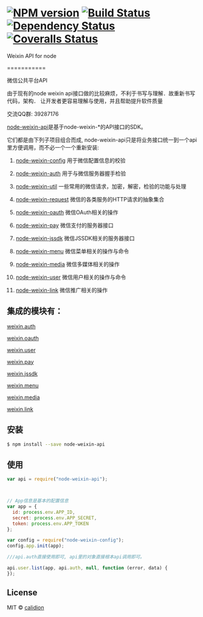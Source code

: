 #  [![NPM version][npm-image]][npm-url] [![Build Status][travis-image]][travis-url] [![Dependency Status][daviddm-image]][daviddm-url] [![Coveralls Status][coveralls-image]][coveralls-url]

Weixin API for node

===========

微信公共平台API

由于现有的node weixin api接口做的比较麻烦，不利于书写与理解．故重新书写代码，架构．
让开发者更容易理解与使用，并且帮助提升软件质量

交流QQ群: 39287176

[node-weixin-api](https://github.com/node-weixin/node-weixin-api)是基于node-weixin-*的API接口的SDK。

 它们都是由下列子项目组合而成, node-weixin-api只是将业务接口统一到一个api里方便调用，而不必一个一个重新安装:

 1. [node-weixin-config](https://github.com/node-weixin/node-weixin-config)
    用于微信配置信息的校验

 2. [node-weixin-auth](https://github.com/node-weixin/node-weixin-auth)
    用于与微信服务器握手检验

 3. [node-weixin-util](https://github.com/node-weixin/node-weixin-util)
    一些常用的微信请求，加密，解密，检验的功能与处理

 4. [node-weixin-request](https://github.com/node-weixin/node-weixin-request)
    微信的各类服务的HTTP请求的抽象集合

 5. [node-weixin-oauth](https://github.com/node-weixin/node-weixin-oauth)
    微信OAuth相关的操作

 6. [node-weixin-pay](https://github.com/node-weixin/node-weixin-pay)
    微信支付的服务器接口

 7. [node-weixin-jssdk](https://github.com/node-weixin/node-weixin-jssdk)
    微信JSSDK相关的服务器接口

 8. [node-weixin-menu](https://github.com/node-weixin/node-weixin-menu)
    微信菜单相关的操作与命令

 9. [node-weixin-media](https://github.com/node-weixin/node-weixin-media)
    微信多媒体相关的操作
    
 10. [node-weixin-user](https://github.com/node-weixin/node-weixin-user)
    微信用户相关的操作与命令

 11. [node-weixin-link](https://github.com/node-weixin/node-weixin-link)
    微信推广相关的操作
    
## 集成的模块有：

  [weixin.auth](https://github.com/node-weixin/node-weixin-auth)
  
  [weixin.oauth](https://github.com/node-weixin/node-weixin-oauth)
  
  [weixin.user](https://github.com/node-weixin/node-weixin-user)
  
  [weixin.pay](https://github.com/node-weixin/node-weixin-pay)
  
  [weixin.jssdk](https://github.com/node-weixin/node-weixin-jssdk)
  
  [weixin.menu](https://github.com/node-weixin/node-weixin-menu)
  
  [weixin.media](https://github.com/node-weixin/node-weixin-media)
  
  [weixin.link](https://github.com/node-weixin/node-weixin-link)
  
  
## 安装

```sh
$ npm install --save node-weixin-api
```

## 使用


```js
var api = require("node-weixin-api");



// App信息是基本的配置信息
var app = {
  id: process.env.APP_ID,
  secret: process.env.APP_SECRET,
  token: process.env.APP_TOKEN
};

var config = require("node-weixin-config");
config.app.init(app);

///api.auth直接使用即可, api里的对象直接根本api调用即可。

api.user.list(app, api.auth, null, function (error, data) {
});
```


## License

MIT © [calidion](blog.3gcnbeta.com)


[npm-image]: https://badge.fury.io/js/node-weixin-api.svg
[npm-url]: https://npmjs.org/package/node-weixin-api
[travis-image]: https://travis-ci.org/node-weixin/node-weixin-api.svg?branch=master
[travis-url]: https://travis-ci.org/node-weixin/node-weixin-api
[daviddm-image]: https://david-dm.org/node-weixin/node-weixin-api.svg?theme=shields.io
[daviddm-url]: https://david-dm.org/node-weixin/node-weixin-api
[coveralls-image]: https://coveralls.io/repos/node-weixin/node-weixin-api/badge.svg?branch=master&service=github
[coveralls-url]: https://coveralls.io/github/node-weixin/node-weixin-api?branch=master
